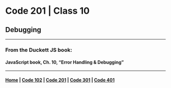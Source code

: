 # Code 201 | Class 10
## Debugging
***
### From the Duckett JS book:
#### JavaScript book, Ch. 10, “Error Handling & Debugging”



***

#### [Home](README.md) | [Code 102](102.md) | [Code 201](201.md) | [Code 301](301.md) | [Code 401](401.md)